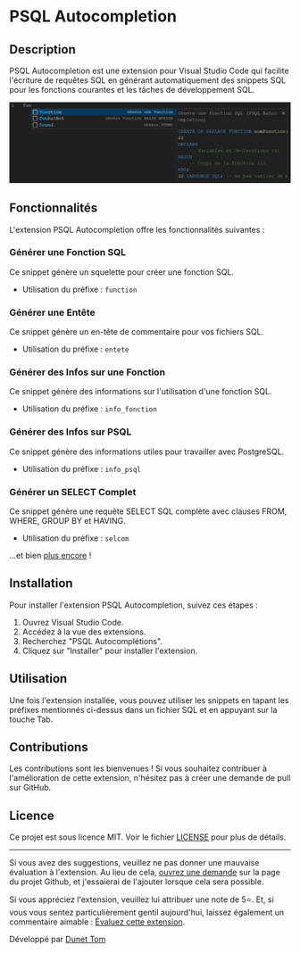 # PSQL Autocompletion

## Description

PSQL Autocompletion est une extension pour Visual Studio Code qui facilite l'écriture de requêtes SQL en générant automatiquement des snippets SQL pour les fonctions courantes et les tâches de développement SQL.

![Capture d'écran de PSQL Autocompletion](./data/img/screenUtilisation.png)

## Fonctionnalités

L'extension PSQL Autocompletion offre les fonctionnalités suivantes :

### Générer une Fonction SQL

Ce snippet génère un squelette pour créer une fonction SQL.

- Utilisation du préfixe : `function`

### Générer une Entête

Ce snippet génère un en-tête de commentaire pour vos fichiers SQL.

- Utilisation du préfixe : `entete`

### Générer des Infos sur une Fonction

Ce snippet génère des informations sur l'utilisation d'une fonction SQL.

- Utilisation du préfixe : `info_fonction`

### Générer des Infos sur PSQL

Ce snippet génère des informations utiles pour travailler avec PostgreSQL.

- Utilisation du préfixe : `info_psql`

### Générer un SELECT Complet

Ce snippet génère une requête SELECT SQL complète avec clauses FROM, WHERE, GROUP BY et HAVING.

- Utilisation du préfixe : `selcom`

...et bien [plus encore](./data/info/info.md) !

## Installation

Pour installer l'extension PSQL Autocompletion, suivez ces étapes :

1. Ouvrez Visual Studio Code.
2. Accédez à la vue des extensions.
3. Recherchez "PSQL Autocomplétions".
4. Cliquez sur "Installer" pour installer l'extension.

## Utilisation

Une fois l'extension installée, vous pouvez utiliser les snippets en tapant les préfixes mentionnés ci-dessus dans un fichier SQL et en appuyant sur la touche Tab.

<!-- ![Utilisation des snippets](usage.gif) -->

## Contributions

Les contributions sont les bienvenues ! Si vous souhaitez contribuer à l'amélioration de cette extension, n'hésitez pas à créer une demande de pull sur GitHub.

## Licence

Ce projet est sous licence MIT. Voir le fichier [LICENSE](LICENSE.md) pour plus de détails.

---
Si vous avez des suggestions, veuillez ne pas donner une mauvaise évaluation à l'extension. Au lieu de cela, [ouvrez une demande](https://github.com/Oridoshi/psql-autocompletions/issues) sur la page du projet Github, et j'essaierai de l'ajouter lorsque cela sera possible.

Si vous appréciez l'extension, veuillez lui attribuer une note de 5⭐. Et, si vous vous sentez particulièrement gentil aujourd'hui, laissez également un commentaire aimable : [Évaluez cette extension](https://marketplace.visualstudio.com/items?itemName=TomDunet.psql-autocompletions&ssr=false#review-details).

Développé par [Dunet Tom](https://github.com/Oridoshi)
